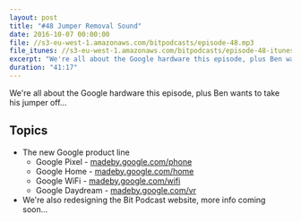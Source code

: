 ```yaml
---
layout: post
title: "#48 Jumper Removal Sound"
date: 2016-10-07 00:00:00
file: //s3-eu-west-1.amazonaws.com/bitpodcasts/episode-48.mp3
file_itunes: //s3-eu-west-1.amazonaws.com/bitpodcasts/episode-48-itunes.m4a
excerpt: "We're all about the Google hardware this episode, plus Ben wants to take his jumper off..."
duration: "41:17"
---
```


We're all about the Google hardware this episode, plus Ben wants to take his jumper off...

## Topics

- The new Google product line
  - Google Pixel - [madeby.google.com/phone](https://madeby.google.com/phone/)
  - Google Home - [madeby.google.com/home](https://madeby.google.com/home/)
  - Google WiFi - [madeby.google.com/wifi](https://madeby.google.com/wifi/)
  - Google Daydream - [madeby.google.com/vr](https://madeby.google.com/vr/)
- We're also redesigning the Bit Podcast website, more info coming soon...
